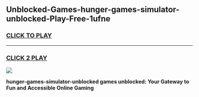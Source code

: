
## Unblocked-Games-hunger-games-simulator-unblocked-Play-Free-1ufne
<h3>
<a href="https://premium76.site?title=hunger-games-simulator-unblocked&ref=18A">CLICK TO PLAY</a></h3>
<hr>

<h3>
<a href="https://premium76.site?title=hunger-games-simulator-unblocked&ref=18A">CLICK 2 PLAY</a>
  
</h3>

<a href="https://premium76.site?title=hunger-games-simulator-unblocked&ref=18A"><img src="https://clearcache.store/games.png"></a>


**hunger-games-simulator-unblocked games unblocked: Your Gateway to Fun and Accessible Online Gaming**
